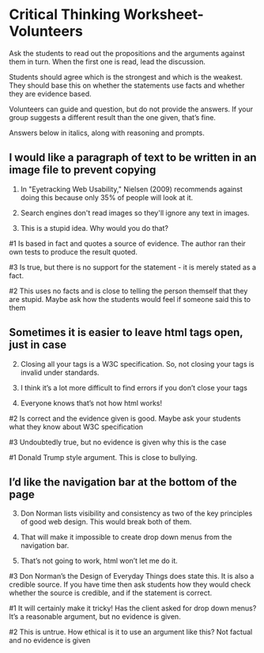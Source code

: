 # Critical Thinking Worksheet- Volunteers

Ask the students to read out the propositions and the arguments against them in turn. When the first one is read, lead the discussion.   


Students should agree which is the strongest and which is the weakest. They should base this on whether the statements use facts and whether they are evidence based.  


Volunteers can guide and question, but do not provide the answers. If your group suggests a different result than the one given, that’s fine.   


Answers below in italics, along with reasoning and prompts.  


## I would like a paragraph of text to be written in an image file to prevent copying

1. In "Eyetracking Web Usability," Nielsen \(2009\) recommends against doing this because only 35% of people will look at it.  


3. Search engines don't read images so they'll ignore any text in images.  


2. This is a stupid idea. Why would you do that?  


\#1 Is based in fact and quotes a source of evidence. The author ran their own tests to produce the result quoted.  


\#3 Is true, but there is no support for the statement - it is merely stated as a fact.  


\#2 This uses no facts and is close to telling the person themself that they are stupid. Maybe ask how the students would feel if someone said this to them

## Sometimes it is easier to leave html tags open, just in case

2. Closing all your tags is a W3C specification. So, not closing your tags is invalid under standards.  


3. I think it’s a lot more difficult to find errors if you don’t close your tags  


1. Everyone knows that’s not how html works!  


\#2 Is correct and the evidence given is good. Maybe ask your students what they know about W3C specification  


\#3 Undoubtedly true, but no evidence is given why this is the case  


\#1 Donald Trump style argument. This is close to bullying.

## I’d like the navigation bar at the bottom of the page

3. Don Norman lists visibility and consistency as two of the key principles of good web design. This would break both of them.  


1. That will make it impossible to create drop down menus from the navigation bar.  


2. That’s not going to work, html won’t let me do it.  


\#3 Don Norman’s the Design of Everyday Things does state this. It is also a credible source. If you have time then ask students how they would check whether the source is credible, and if the statement is correct.  


\#1 It will certainly make it tricky! Has the client asked for drop down menus? It’s a reasonable argument, but no evidence is given.  


\#2 This is untrue. How ethical is it to use an argument like this? Not factual and no evidence is given  
  


